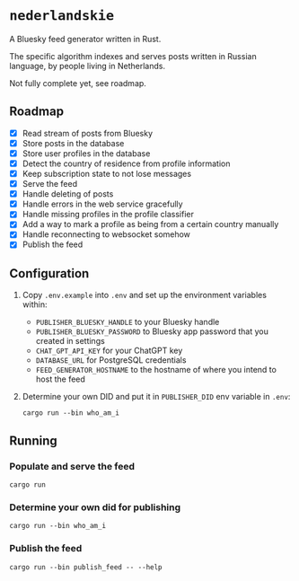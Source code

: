 # `nederlandskie`

A Bluesky feed generator written in Rust.

The specific algorithm indexes and serves posts written in Russian language, by people living in Netherlands.

Not fully complete yet, see roadmap.

## Roadmap

- [x] Read stream of posts from Bluesky
- [x] Store posts in the database
- [x] Store user profiles in the database
- [x] Detect the country of residence from profile information
- [x] Keep subscription state to not lose messages
- [x] Serve the feed
- [x] Handle deleting of posts
- [x] Handle errors in the web service gracefully
- [x] Handle missing profiles in the profile classifier
- [x] Add a way to mark a profile as being from a certain country manually
- [x] Handle reconnecting to websocket somehow
- [x] Publish the feed

## Configuration

1. Copy `.env.example` into `.env` and set up the environment variables within:

   - `PUBLISHER_BLUESKY_HANDLE` to your Bluesky handle
   - `PUBLISHER_BLUESKY_PASSWORD` to Bluesky app password that you created in settings
   - `CHAT_GPT_API_KEY` for your ChatGPT key
   - `DATABASE_URL` for PostgreSQL credentials
   - `FEED_GENERATOR_HOSTNAME` to the hostname of where you intend to host the feed

2. Determine your own DID and put it in `PUBLISHER_DID` env variable in `.env`:

   ```
   cargo run --bin who_am_i
   ```

## Running

### Populate and serve the feed

`cargo run`

### Determine your own did for publishing

`cargo run --bin who_am_i`

### Publish the feed

`cargo run --bin publish_feed -- --help`
